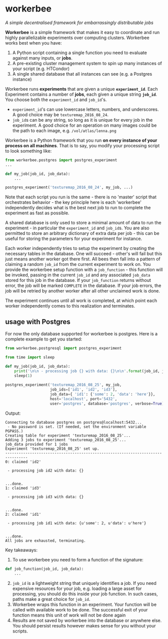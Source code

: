 workerbee
=========

*A simple decentralised framework for embarrassingly distributable jobs*

**Workerbee** is a simple framework that makes it easy to coordinate and run highly
parallelizable experiments over computing clusters. Workerbee works best when
you have:

1. A Python script containing a single function you need to evaluate against many inputs, or **jobs**.
2. A pre-existing cluster management system to spin up many instances of your script (e.g. HTCondor)
3. A single shared database that all instances can see (e.g. a Postgres instance)

Workerbee runs **experiments** that are given a unique **`experiment_id`**. 
Each Experiment contains a number of **jobs**, each given a unique string **`job_id`**.
You choose both the `experiment_id` and `job_id`'s. 

- `experiment_id`'s can use lowercase letters, numbers, and underscores. A good choice may be `texturemap_2016_08_24`.
- `job_id`s can be any string, so long as it is unique for every job in the experiment. 
  A good choice for an operation on many images could be the path to each image, e.g. `/vol/atlas/lenna.png`

Workerbee is a Python framework that you run **on every instance of your process on all machines**. That is to say,
you modify your processing script to look something like:
```py
from workerbee.postgres import postgres_experiment
...

def my_job(job_id, job_data):
    ...

postgres_experiment('texturemap_2016_08_24', my_job, ...)
```
Note that each script you run is the same - there is no 'master' script that orchestrates behavior - the key principle
here is each 'workerbee' independently decides what is the best next job to run to complete the experiment as fast as
possible.

A shared database is only used to store a minimal amount of data to run the
experiment - in particular the `experiment_id` and `job_id`s. You are also permitted to store an 
arbitrary dictionary of extra data per job - this can be useful for storing the parameters for your 
experiment for instance.

Each worker independently tries to setup the experiment by creating the necessary tables in the database. 
One will succeed - other's will fail but this just means another worker got there first. All bees then
fall into a pattern of claiming a random `job_id` from the current experiment to work on. You provide the workerbee
setup function with a `job_function` - this function will be invoked, passing in the current `job_id` and any associated
`job_data` stored for this job in the database. If your `job_function` returns without error, the job will be marked `COMPLETE`
in the database. If your job errors, the job will be retried by another worker after all other unclaimed work is done.

The experiment continues until all work is completed, at which point each worker independently comes to this realization
and terminates.


usage with Postgres
-------------------

For now the only database supported for workerbee is postgres. Here is a complete example to get you started:

```py
from workerbee.postgresql import postgres_experiment

from time import sleep

def my_job(job_id, job_data):
    print('\n\n - processing job {} with data: {}\n\n'.format(job_id, job_data))
    sleep(1)
    
postgres_experiment('texturemap_2016_08_25', my_job, 
                    job_ids=['id1', 'id2', 'id3'], 
                    job_data={ 'id1': {'some': 2, 'data': 'here'}}, 
                    host='localhost', port='5432', 
                    user='postgres', database='postgres', verbose=True)
```
Output:
```
Connecting to database postgres on postgres@localhost:5432...
 - No password is set. (If needed, set the environment variable PGPASS.)
Creating table for experiment 'texturemap_2016_08_25'...
Adding 3 jobs to experiment 'texturemap_2016_08_25'...
job_data provided for 1 jobs
Experiment 'texturemap_2016_08_25' set up.
--------------------------------------------------------------------------------
0: claimed 'id2'

 - processing job id2 with data: {}


...done.
1: claimed 'id3'

 - processing job id3 with data: {}


...done.
2: claimed 'id1'

 - processing job id1 with data: {u'some': 2, u'data': u'here'}


...done.
All jobs are exhausted, terminating.
```
Key takeaways:

1. To use workerbee you need to form a function of the signature:
```py
def job_function(job_id, job_data):
    ...
```
2. `job_id` is a lightweight string that uniquely identifies a job. If you need expensive resources for your job, 
e.g. loading a large asset for processing, you should do this inside your job function. In such cases, paths make a great
choice for `job_id`.
3. Workerbee wraps this function in an experiment. Your function will be called with available work to be done. The successful exit of your function means this unit of work will not be done again
4. Results are not saved by workerbee into the database or anywhere else. You should persist results however makes sense for you without your scripts.
